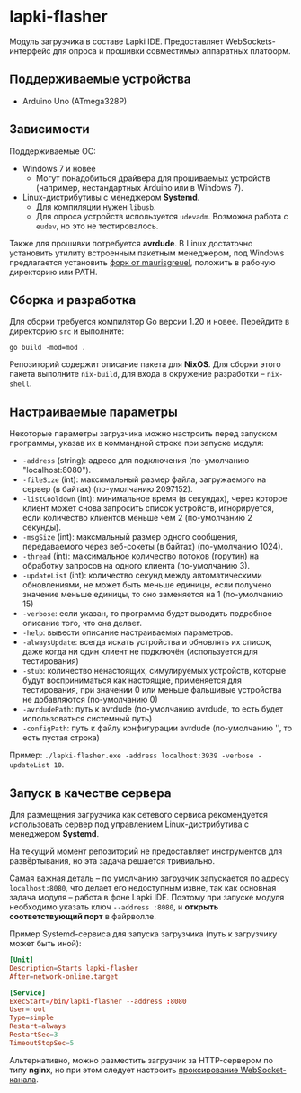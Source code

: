 # lapki-flasher

Модуль загрузчика в составе Lapki IDE. Предоставляет WebSockets-интерфейс для опроса и прошивки совместимых аппаратных платформ.

## Поддерживаемые устройства

- Arduino Uno (ATmega328P)

## Зависимости

Поддерживаемые ОС:

- Windows 7 и новее
  - Могут понадобиться драйвера для прошиваемых устройств (например, нестандартных Arduino или в Windows 7).
- Linux-дистрибутивы с менеджером **Systemd**.
  - Для компиляции нужен `libusb`.
  - Для опроса устройств используется `udevadm`. Возможна работа с `eudev`, но это не тестировалось.

Также для прошивки потребуется **avrdude**. В Linux достаточно установить утилиту встроенным пакетным менеджером, под Windows предлагается установить [форк от maurisgreuel](https://github.com/mariusgreuel/avrdude), положить в рабочую директорию или PATH.

## Сборка и разработка

Для сборки требуется компилятор Go версии 1.20 и новее. Перейдите в директорию `src` и выполните:

`go build -mod=mod .`

Репозиторий содержит описание пакета для **NixOS**. Для сборки этого пакета выполните `nix-build`, для входа в окружение разработки – `nix-shell`.

## Настраиваемые параметры

Некоторые параметры загрузчика можно настроить перед запуском программы, указав их в коммандной строке при запуске модуля:

- `-address` (string): адресс для подключения (по-умолчанию "localhost:8080").
- `-fileSize` (int): максимальный размер файла, загружаемого на сервер (в байтах) (по-умолчанию 2097152).
- `-listCooldown` (int): минимальное время (в секундах), через которое клиент может снова запросить список устройств, игнорируется, если количество клиентов меньше чем 2 (по-умолчанию 2 секунды).
- `-msgSize` (int): максмальный размер одного сообщения, передаваемого через веб-сокеты (в байтах) (по-умолчанию 1024).
- `-thread` (int): максимальное количество потоков (горутин) на обработку запросов на одного клиента (по-умолчанию 3).
- `-updateList` (int): количество секунд между автоматическими обновлениями, не может быть меньше единицы, если получено значение меньше единицы, то оно заменяется на 1 (по-умолчанию 15)
- `-verbose`: если указан, то программа будет выводить подробное описание того, что она делает.
- `-help`: вывести описание настраиваемых параметров.
- `-alwaysUpdate`: всегда искать устройства и обновлять их список, даже когда ни один клиент не подключён (используется для тестирования)
- `-stub`: количество ненастоящих, симулируемых устройств, которые будут восприниматься как настоящие, применяется для тестирования, при значении 0 или меньше фальшивые устройства не добавляются (по-умолчанию 0)
- `-avrdudePath`: путь к avrdude (по-умолчанию avrdude, то есть будет использоваться системный путь)
- `-configPath`: путь к файлу конфигурации avrdude (по-умолчанию '', то есть пустая строка)

Пример: `./lapki-flasher.exe -address localhost:3939 -verbose -updateList 10`.

## Запуск в качестве сервера

Для размещения загрузчика как сетевого сервиса рекомендуется использовать сервер под управлением Linux-дистрибутива с менеджером **Systemd**.

На текущий момент репозиторий не предоставляет инструментов для развёртывания, но эта задача решается тривиально.

Самая важная деталь – по умолчанию загрузчик запускается по адресу `localhost:8080`, что делает его недоступным извне, так как основная задача модуля – работа в фоне Lapki IDE. Поэтому при запуске модуля необходимо указать ключ `--address :8080`, и **открыть соответствующий порт** в файрволле.

Пример Systemd-сервиса для запуска загрузчика (путь к загрузчику может быть иной):

```toml
[Unit]
Description=Starts lapki-flasher
After=network-online.target

[Service]
ExecStart=/bin/lapki-flasher --address :8080
User=root
Type=simple
Restart=always
RestartSec=3
TimeoutStopSec=5
```

Альтернативно, можно разместить загрузчик за HTTP-сервером по типу **nginx**, но при этом следует настроить [проксирование WebSocket-канала](http://nginx.org/en/docs/http/websocket.html).
